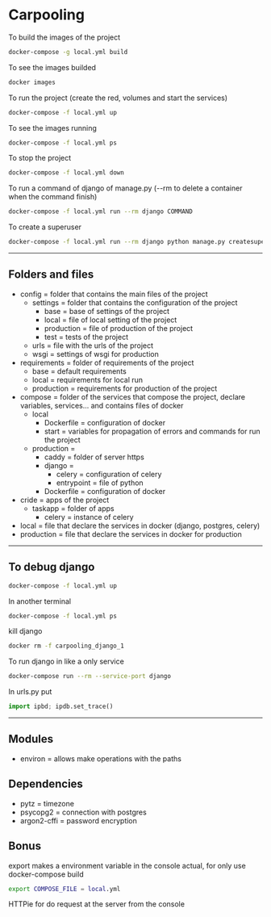 # Carpooling

To build the images of the project
~~~bash
docker-compose -g local.yml build
~~~
To see the images builded
~~~bash
docker images
~~~
To run the project (create the red, volumes and start the services)
~~~bash
docker-compose -f local.yml up
~~~
To see the images running
~~~bash
docker-compose -f local.yml ps
~~~
To stop the project
~~~bash
docker-compose -f local.yml down
~~~
To run a command of django of manage.py (--rm to delete a container when the command finish)
~~~bash
docker-compose -f local.yml run --rm django COMMAND
~~~
To create a superuser
~~~bash
docker-compose -f local.yml run --rm django python manage.py createsuperuser
~~~

---

## Folders and files
- config = folder that contains the main files of the project
    - settings = folder that contains the configuration of the project
        - base = base of settings of the project
        - local = file of local setting of the project
        - production = file of production of the project
        - test = tests of the project
    - urls = file with the urls of the project
    - wsgi = settings of wsgi for production
- requirements = folder of requirements of the project
    - base = default requirements
    - local = requirements for local run
    - production = requirements for production of the project
- compose = folder of the services that compose the project, declare variables, services... and contains files of docker
    - local
        - Dockerfile = configuration of docker
        - start = variables for propagation of errors and commands for run the project
    - production = 
        - caddy = folder of server https
        - django = 
            - celery = configuration of celery
            - entrypoint = file of python
        - Dockerfile = configuration of docker
- cride = apps of the project
    - taskapp = folder of apps
        - celery = instance of celery
- local = file that declare the services in docker (django, postgres, celery)
- production = file that declare the services in docker for production

---

## To debug django
~~~bash
docker-compose -f local.yml up
~~~
In another terminal
~~~bash
docker-compose -f local.yml ps
~~~
kill django
~~~bash
docker rm -f carpooling_django_1
~~~
To run django in like a only service
~~~bash
docker-compose run --rm --service-port django
~~~
In urls.py put
~~~python
import ipbd; ipdb.set_trace()
~~~

---
## Modules

- environ = allows make operations with the paths

## Dependencies
- pytz = timezone
- psycopg2 = connection with postgres
- argon2-cffi = password encryption

## Bonus 
export makes a environment variable in the console actual, for only use docker-compose build
~~~bash
export COMPOSE_FILE = local.yml
~~~

HTTPie for do request at the server from the console